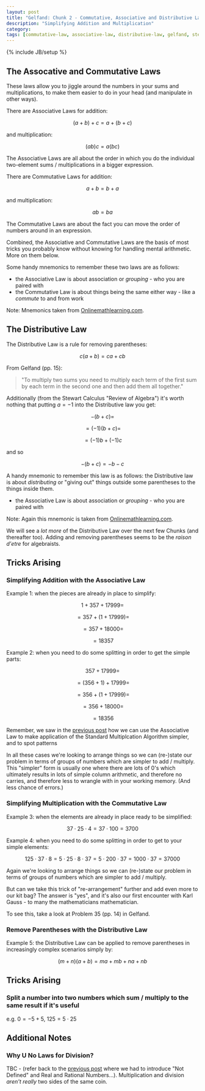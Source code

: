 ```yaml
---
layout: post
title: "Gelfand: Chunk 2 - Commutative, Associative and Distributive Laws"
description: "Simplifying Addition and Multiplication"
category: 
tags: [commutative-law, associative-law, distributive-law, gelfand, stewart-algebra-review, tricks]
---
```

{% include JB/setup %}

## The Assocative and Commutative Laws
These laws allow you to jiggle around the numbers in your sums and multiplications, to make them easier to do in your head (and manipulate in other ways).

There are Associative Laws for addition:

$$(a + b) + c = a + (b + c)$$
    
and multiplication:

$$(ab)c = a(bc)$$

The Associative Laws are all about the order in which you do the individual two-element sums / multiplications in a bigger expression.

There are Commutative Laws for addition:

$$a + b = b + a$$

and multiplication:

$$ab = ba$$

The Commutative Laws are about the fact you can move the order of numbers around in an expression.

Combined, the Associative and Commutative Laws are the basis of most tricks you probably know without knowing for handling mental arithmetic.  More on them below.

Some handy mnemonics to remember these two laws are as follows:

 * the Associative Law is about association or _grouping_ - who you are paired with
 * the Commutative Law is about things being the same either way - like a _commute_ to and from work
 
Note: Mnemonics taken from [Onlinemathlearning.com](http://www.onlinemathlearning.com/pre-algebra-mnemonics.html).

## The Distributive Law
The Distributive Law is a rule for removing parentheses:  

$$c(a + b) = ca + cb$$

From Gelfand (pp. 15): 

> "To multiply two sums you need to multiply each term of the first sum by each term in the second one and then add them all together."

Additionally (from the Stewart Calculus "Review of Algebra") it's worth nothing that putting $a = -1$ into the Distributive law you get:

$$-(b + c) = $$

$$ = (-1)(b + c) = $$

$$ = (-1)b + (-1)c $$

and so

$$-(b + c) = -b - c$$

A handy mnemonic to remember this law is as follows: the Distributive law is about _distributing_ or "giving out" things outside some parentheses to the things inside them.

 * the Associative Law is about association or _grouping_ - who you are paired with
 
Note: Again this mnemonic is taken from [Onlinemathlearning.com](http://www.onlinemathlearning.com/pre-algebra-mnemonics.html).

We will see a _lot more_ of the Distributive Law over the next few Chunks (and thereafter too).  Adding and removing parentheses seems to be the _raison d'etre_ for algebraists.

## Tricks Arising

### Simplifying Addition with the Associative Law

Example 1: when the pieces are already in place to simplify: 

$$   1 + 357 + 17999 = $$

$$ = 357 + (1 + 17999) = $$

$$ = 357 + 18000 = $$

$$ = 18357 $$

Example 2: when you need to do some splitting in order to get the simple parts: 

$$    357 + 17999 = $$

$$ = (356 + 1) + 17999 = $$

$$ =  356 + (1 + 17999) = $$

$$ =  356 + 18000 = $$

$$ =  18356 $$

Remember, we saw in the [previous post](https://andrewharmellaw.github.io/algebra/2016/11/16/gelfands-algebra-chunk-1-fundamentals) how we can use the Associative Law to make application of the Standard Multiplcation Algorithm simpler, and to spot patterns 

In all these cases we're looking to arrange things so we can (re-)state our problem in terms of groups of numbers which are simpler to add / multiply. This "simpler" form is usually one where there are lots of $0$'s which ultimately results in lots of simple column arithmetic, and therefore no carries, and therefore less to wrangle with in your working memory. (And less chance of errors.)

### Simplifying Multiplication with the Commutative Law

Example 3: when the elements are already in place ready to be simplified: 

$$37 \cdot 25 \cdot 4 = 37 \cdot 100 = 3700$$

Example 4: when you need to do some splitting in order to get to your simple elements: 

$$125 \cdot 37 \cdot 8 = 5 \cdot 25 \cdot 8 \cdot 37 = 5 \cdot 200 \cdot 37 = 1000 \cdot 37 = 37000$$

Again we're looking to arrange things so we can (re-)state our problem in terms of groups of numbers which are simpler to add  / multiply.

But can we take this trick of "re-arrangement" further and add even more to our kit bag?  The answer is "yes", and it's also our first encounter with Karl Gauss - to many the mathematicians mathematician.

To see this, take a look at Problem 35 (pp. 14) in Gelfand.

### Remove Parentheses with the Distributive Law

Example 5: the Distributive Law can be applied to remove parentheses in increasingly complex scenarios simply by: 

$$(m+n)(a+b) = ma + mb + na + nb$$

## Tricks Arising

### Split a number into two numbers which sum / multiply to the same result if it's useful
e.g. $0 = -5 + 5$, $125 = 5 \cdot 25$

## Additional Notes

### Why U No Laws for Division?
TBC - (refer back to the [previous post](https://andrewharmellaw.github.io/algebra/2016/11/16/gelfands-algebra-chunk-1-fundamentals) where we had to introduce "Not Defined" and Real and Rational Numbers...).  Multiplication and division _aren't really_ two sides of the same coin.
